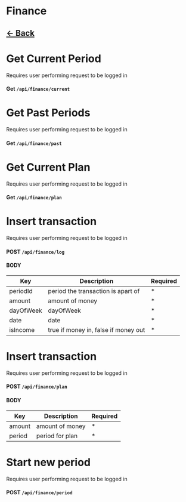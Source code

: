 # Finance
## [<- Back](../api.md)

# Get Current Period
Requires user performing request to be logged in
#### **Get** `/api/finance/current`

# Get Past Periods
Requires user performing request to be logged in
#### **Get** `/api/finance/past`

# Get Current Plan
Requires user performing request to be logged in
#### **Get** `/api/finance/plan`

# Insert transaction
Requires user performing request to be logged in
#### **POST** `/api/finance/log`
#### BODY
Key | Description | Required
--- | --- | ---
periodId | period the transaction is apart of | *
amount | amount of money | *
dayOfWeek | dayOfWeek | *
date | date | *
isIncome | true if money in, false if money out | *

# Insert transaction
Requires user performing request to be logged in
#### **POST** `/api/finance/plan`
#### BODY
Key | Description | Required
--- | --- | ---
amount | amount of money | *
period | period for plan | *

# Start new period
Requires user performing request to be logged in
#### **POST** `/api/finance/period`